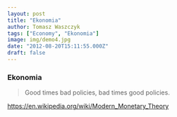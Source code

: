 ```yaml
---
layout: post
title: "Ekonomia"
author: Tomasz Waszczyk
tags: ["Economy", "Ekonomia"]
image: img/demo4.jpg
date: "2012-08-20T15:11:55.000Z"
draft: false
---
```


### Ekonomia

> Good times bad policies, bad times good policies.

<https://en.wikipedia.org/wiki/Modern_Monetary_Theory>
